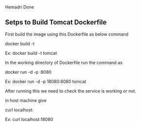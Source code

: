 Hemadri Done

Setps to Build Tomcat Dockerfile
--------------------------------

First build the image using this Dockerfile as below command

docker build -t <put-some-image-name>

Ex: docker build -t tomcat
  
  
  
In the working directory of Dockerfile run the command as 

docker run -d -p <some-host-port>:8080 <your-image-name>

Ex: docker run -d -p 18080:8080 tomcat
  
  

After running this we need to check the service is working or not.

in host machine give

curl localhost:<given-host-port-number>

Ex: curl localhost:18080
